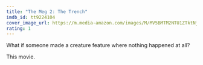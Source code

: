 ```yaml
---
title: "The Meg 2: The Trench"
imdb_id: tt9224104
cover_image_url: https://m.media-amazon.com/images/M/MV5BMTM2NTU1ZTktNjc4YS00NjNhLWE4NmYtOTM2YjFjOGUzNmYzXkEyXkFqcGdeQXVyODE5NzE3OTE@._V1_SX300.jpg
rating: 1
---
```


What if someone made a creature feature where nothing happened at all?

This movie.
